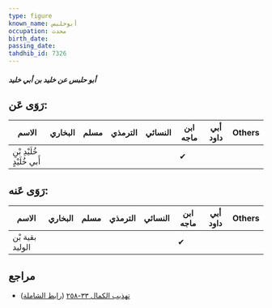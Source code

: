 ```yaml
---
type: figure
known_name: أبوحلبس
occupation: محدث
birth_date:
passing_date:
tahdhib_id: 7326
---
```

##### أبو حلبس عن خليد بن أبي خليد

## رَوَى عَن:
| الاسم                       | البخاري | مسلم | الترمذي | النسائي | ابن ماجه | أبي داود | Others |
| --------------------------- | ------- | ---- | ------- | ------- | -------- | -------- | ------ |
| خُلَيْدِ بْنِ أَبي خُلَيْدٍ |         |      |         |         | ✔        |          |        |
## رَوَى عَنه:
| الاسم           | البخاري | مسلم | الترمذي | النسائي | ابن ماجه | أبي داود | Others |
| --------------- | ------- | ---- | ------- | ------- | -------- | -------- | ------ |
| بقية بْن الوليد |         |      |         |         | ✔        |          |        |
## مراجع
- [تهذيب الكمال ٣٣-٢٥٨](obsidian://open?vault=Tahdhib-al-Kamal&file=Figures/٧٣٢٦-أبو%20حلبس%20عن%20خليد%20بن%20أبي%20خليد) ([رابط الشاملة](https://shamela.ws/book/3722/17929))
